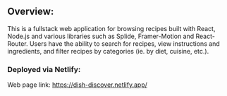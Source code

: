 ## Overview: 
This is a fullstack web application for browsing recipes built with React, Node.js and various libraries such as Splide, Framer-Motion and React-Router. Users have the ability to search for recipes, view instructions and ingredients, and filter recipes by categories (ie. by diet, cuisine, etc.). 

### Deployed via Netlify: 
Web page link: https://dish-discover.netlify.app/
